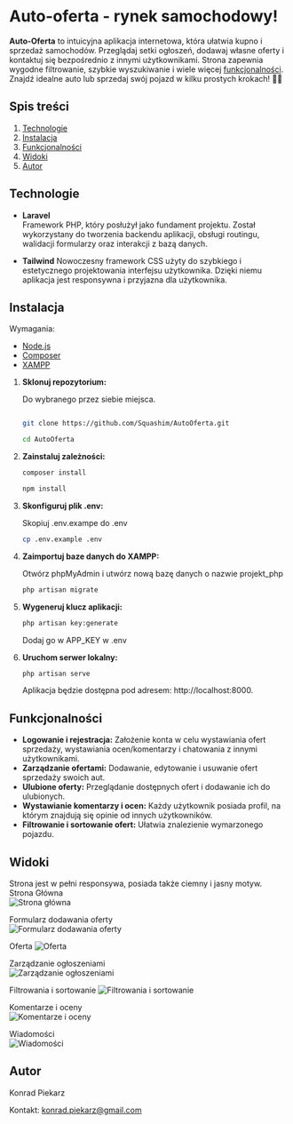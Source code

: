 # Auto-oferta - rynek samochodowy!

**Auto-Oferta** to intuicyjna aplikacja internetowa, która ułatwia kupno i sprzedaż samochodów. Przeglądaj setki ogłoszeń, dodawaj własne oferty i kontaktuj się bezpośrednio z innymi użytkownikami. Strona zapewnia wygodne filtrowanie, szybkie wyszukiwanie i wiele więcej [funkcjonalności](#Funkcjonalności). Znajdź idealne auto lub sprzedaj swój pojazd w kilku prostych krokach! 🚗💨

## Spis treści

1. [Technologie](#Technologie)
2. [Instalacja](#Instalacja)
3. [Funkcjonalności](#Funkcjonalności)
4. [Widoki](#Widoki)
5. [Autor](#Autor)

## Technologie

-   **Laravel**  
    Framework PHP, który posłużył jako fundament projektu. Został wykorzystany do tworzenia backendu aplikacji, obsługi routingu, walidacji formularzy oraz interakcji z bazą danych.

-   **Tailwind**
    Nowoczesny framework CSS użyty do szybkiego i estetycznego projektowania interfejsu użytkownika. Dzięki niemu aplikacja jest responsywna i przyjazna dla użytkownika.

## Instalacja

Wymagania:

-   [Node.js](https://nodejs.org/en)
-   [Composer](https://getcomposer.org/)
-   [XAMPP](https://www.apachefriends.org/pl/index.html)

1. **Sklonuj repozytorium:**

    Do wybranego przez siebie miejsca.

    ```bash

    git clone https://github.com/Squashim/AutoOferta.git

    cd AutoOferta

    ```

2. **Zainstaluj zależności:**

    ```bash
    composer install
    ```

    ```bash
    npm install
    ```

3. **Skonfiguruj plik .env:**

    Skopiuj .env.exampe do .env

    ```bash
    cp .env.example .env
    ```

4. **Zaimportuj baze danych do XAMPP:**

    Otwórz phpMyAdmin i utwórz nową bazę danych o nazwie projekt_php

    ```bash
    php artisan migrate
    ```

5. **Wygeneruj klucz aplikacji:**
    ```bash
    php artisan key:generate
    ```
    Dodaj go w APP_KEY w .env
6. **Uruchom serwer lokalny:**
    ```bash
    php artisan serve
    ```
    Aplikacja będzie dostępna pod adresem: http://localhost:8000.

## Funkcjonalności

-   **Logowanie i rejestracja:** Założenie konta w celu wystawiania ofert sprzedaży, wystawiania ocen/komentarzy i chatowania z innymi użytkownikami.
-   **Zarządzanie ofertami:** Dodawanie, edytowanie i usuwanie ofert sprzedaży swoich aut.
-   **Ulubione oferty:** Przeglądanie dostępnych ofert i dodawanie ich do ulubionych.
-   **Wystawianie komentarzy i ocen:** Każdy użytkownik posiada profil, na którym znajdują się opinie od innych użytkowników.
-   **Filtrowanie i sortowanie ofert:** Ułatwia znalezienie wymarzonego pojazdu.

## Widoki

Strona jest w pełni responsywa, posiada także ciemny i jasny motyw.  
Strona Główna  
![Strona główna](/public/assets/strona_glowna.jpg)

Formularz dodawania oferty  
![Formularz dodawania oferty ](/public/assets/formularz.png)

Oferta
![Oferta](/public/assets/oferta.png)

Zarządzanie ogłoszeniami  
![Zarządzanie ogłoszeniami](/public/assets/twoje_ogloszenia.jpg)

Filtrowania i sortowanie
![Filtrowania i sortowanie](/public/assets/filtrowanie.jpg)

Komentarze i oceny  
![Komentarze i oceny](/public/assets/komentarze.jpg)

Wiadomości  
![Wiadomości](/public/assets/wiadomości.jpg)

## Autor

Konrad Piekarz

Kontakt: konrad.piekarz@gmail.com
